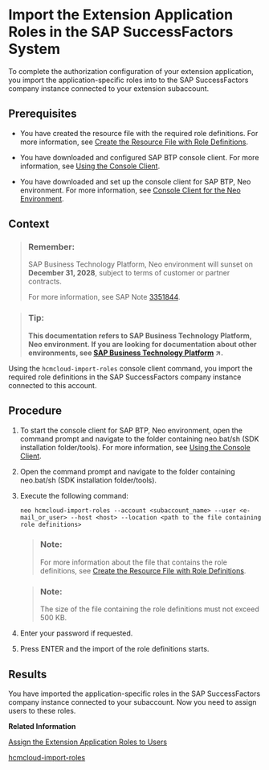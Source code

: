 <!-- loiof0ed89f98d894f9591d9bad20c68cf5f -->

# Import the Extension Application Roles in the SAP SuccessFactors System

To complete the authorization configuration of your extension application, you import the application-specific roles into to the SAP SuccessFactors company instance connected to your extension subaccount.



## Prerequisites

-   You have created the resource file with the required role definitions. For more information, see [Create the Resource File with Role Definitions](create-the-resource-file-with-role-definitions-93d5ce5.md).
-   You have downloaded and configured SAP BTP console client. For more information, see [Using the Console Client](../50-administration-and-ops-neo/using-the-console-client-8900b22.md).

-   You have downloaded and set up the console client for SAP BTP, Neo environment. For more information, see [Console Client for the Neo Environment](../50-administration-and-ops-neo/console-client-for-the-neo-environment-7613230.md).




## Context

> ### Remember:  
> SAP Business Technology Platform, Neo environment will sunset on **December 31, 2028**, subject to terms of customer or partner contracts.
> 
> For more information, see SAP Note [3351844](https://me.sap.com/notes/3351844).

> ### Tip:  
> **This documentation refers to SAP Business Technology Platform, Neo environment. If you are looking for documentation about other environments, see [SAP Business Technology Platform](https://help.sap.com/viewer/65de2977205c403bbc107264b8eccf4b/Cloud/en-US/6a2c1ab5a31b4ed9a2ce17a5329e1dd8.html "SAP Business Technology Platform (SAP BTP) is an integrated offering comprised of the following technology portfolios: application development; process automation; integration; data, analytics, and enterprise planning; artificial intelligence. The platform offers users the ability to turn data into business value, compose end-to-end business processes, connect entire IT landscapes, and personalize, build and extend SAP applications. This reduces the overall total cost of ownership maintaining SAP landscapes and third-party software across end-to-end business processes.") :arrow_upper_right:.**

Using the `hcmcloud-import-roles` console client command, you import the required role definitions in the SAP SuccessFactors company instance connected to this account.



<a name="loiof0ed89f98d894f9591d9bad20c68cf5f__steps_qmh_1mz_cq"/>

## Procedure

1.  To start the console client for SAP BTP, Neo environment, open the command prompt and navigate to the folder containing neo.bat/sh \(SDK installation folder/tools\). For more information, see [Using the Console Client](../50-administration-and-ops-neo/using-the-console-client-8900b22.md).

2.  Open the command prompt and navigate to the folder containing neo.bat/sh \(SDK installation folder/tools\).

3.  Execute the following command:

    ```
    neo hcmcloud-import-roles --account <subaccount_name> --user <e-mail_or_user> --host <host> --location <path to the file containing role definitions>
    ```

    > ### Note:  
    > For more information about the file that contains the role definitions, see [Create the Resource File with Role Definitions](create-the-resource-file-with-role-definitions-93d5ce5.md).

    > ### Note:  
    > The size of the file containing the role definitions must not exceed 500 KB.

4.  Enter your password if requested.

5.  Press ENTER and the import of the role definitions starts.




## Results

You have imported the application-specific roles in the SAP SuccessFactors company instance connected to your subaccount. Now you need to assign users to these roles.

**Related Information**  


[Assign the Extension Application Roles to Users](assign-the-extension-application-roles-to-users-d838fff.md "To complete the authorization configuration for your extension application, you assign the extension application roles you have imported in the SAP SuccessFactors systems to the user to whom you want to grant access to your application.")

[hcmcloud-import-roles](../50-administration-and-ops-neo/hcmcloud-import-roles-d3dd77e.md "This command imports SAP SuccessFactors HXM suite roles into the SAP SuccessFactors customer instance linked to an extension subaccount.")

